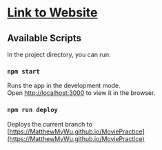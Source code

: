 # [Link to Website](https://MatthewMyWu.github.io/MoviePractice)

## Available Scripts

In the project directory, you can run:

### `npm start`

Runs the app in the development mode.\
Open [http://localhost:3000](http://localhost:3000) to view it in the browser.

### `npm run deploy`

Deploys the current branch to [https://MatthewMyWu.github.io/MoviePractice](https://MatthewMyWu.github.io/MoviePractice)